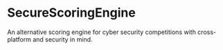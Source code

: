 # SecureScoringEngine

An alternative scoring engine for cyber security competitions with cross-platform and security in mind.